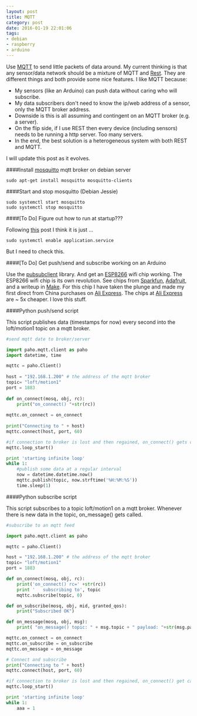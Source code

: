 ```yaml
---
layout: post
title: MQTT
category: post
date: 2016-01-19 22:01:06
tags:
- debian
- raspberry
- arduino
---
```


Use [MQTT][1] to send little packets of data around. My current thinking is that any sensor/data network should be a mixture of MQTT and [Rest][11]. They are different things and both provide some nice features. I like MQTT because:

  - My sensors (like an Arduino) can push data without caring who will subscribe.
  - My data subscribers don't need to know the ip/web address of a sensor, only the MQTT broker address.
  - Downside is this is all assuming and contingent on an MQTT broker (e.g. a server).
  - On the flip side, if I use REST then every device (including sensors) needs to be running a http server. Too many servers.
  - In the end, the best solution is a heterogeneous system with both REST and MQTT.

I will update this post as it evolves.

####Install [mosquitto][2] mqtt broker on debian server

```
sudo apt-get install mosquitto mosquitto-clients
```

####Start and stop mosquitto (Debian Jessie)

```
sudo systemctl start mosquitto
sudo systemctl stop mosquitto
```

####[To Do] Figure out how to run at startup???

Following [this][3] post I think it is just ...

```
sudo systemctl enable application.service
```

But I need to check this.

####[To Do] Get push/send and subscribe working on an Arduino

Use the [pubsubclient][4] library. And get an [ESP8266][5] wifi chip working. The ESP8266 wifi chip is its own revolution. See chips from [Sparkfun][6], [Adafruit][7], and a writeup in [Make][8]. For this chip I have taken the plunge and made my first direct from China purchases on [Ali Express][9]. The chips at [Ali Express][10] are ~ 5x cheaper. I love this stuff.

####Python push/send script

This script publishes data (timestamps for now) every second into the loft/motion1 topic on a mqtt broker.

```python
#send mqtt date to broker/server

import paho.mqtt.client as paho
import datetime, time

mqttc = paho.Client()
 
host = "192.168.1.200" # the address of the mqtt broker
topic= "loft/motion1"
port = 1883
 
def on_connect(mosq, obj, rc):
    print("on_connect() "+str(rc))
 
mqttc.on_connect = on_connect
 
print("Connecting to " + host)
mqttc.connect(host, port, 60)

#if connection to broker is lost and then regained, on_connect() gets called
mqttc.loop_start()

print 'starting infinite loop'
while 1:
    #publish some data at a regular interval
    now = datetime.datetime.now()
    mqttc.publish(topic, now.strftime('%H:%M:%S'))
    time.sleep(1)
```

####Python subscribe script

This script subscribes to a topic loft/motion1 on a mqtt broker. Whenever there is new data in the topic, on_message() gets called.

```python
#subscribe to an mqtt feed

import paho.mqtt.client as paho

mqttc = paho.Client()

host = "192.168.1.200" # the address of the mqtt broker
topic= "loft/motion1"
port = 1883

def on_connect(mosq, obj, rc):
    print('on_connect() rc=' +str(rc))
    print '   subscribing to', topic
    mqttc.subscribe(topic, 0)

def on_subscribe(mosq, obj, mid, granted_qos):
    print("Subscribed OK")

def on_message(mosq, obj, msg):
    print( "on_message() topic: " + msg.topic + " payload: "+str(msg.payload) + "\n");

mqttc.on_connect = on_connect
mqttc.on_subscribe = on_subscribe
mqttc.on_message = on_message

# Connect and subscribe
print("Connecting to " + host)
mqttc.connect(host, port, 60)

#if connection to broker is lost and then regained, on_connect() get called
mqttc.loop_start()

print 'starting infinite loop'
while 1:
    aaa = 1
```

[1]: http://mqtt.org
[2]: http://mosquitto.org
[3]: https://www.digitalocean.com/community/tutorials/how-to-use-systemctl-to-manage-systemd-services-and-units
[4]: http://pubsubclient.knolleary.net
[5]: http://esp8266.com
[6]: https://www.sparkfun.com/products/13678
[7]: https://learn.adafruit.com/adafruit-huzzah-esp8266-breakout/overview
[8]: http://makezine.com/2015/04/01/esp8266-5-microcontroller-wi-fi-now-arduino-compatible/
[9]: http://www.aliexpress.com/af/esp8266.html?ltype=wholesale&d=y&origin=n&isViewCP=y&catId=0&initiative_id=AS_20160120203616&SearchText=esp8266
[10]: http://www.aliexpress.com
[11]: http://rest.elkstein.org